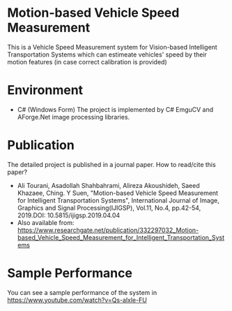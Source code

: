 # Motion-based Vehicle Speed Measurement
This is a Vehicle Speed Measurement system for Vision-based Intelligent Transportation Systems which can estimeate vehicles' speed by their motion features (in case correct calibration is provided)

# Environment
- C# (Windows Form)
The project is implemented by C# EmguCV and AForge.Net image processing libraries.

# Publication
The detailed project is published in a journal paper. How to read/cite this paper?
- Ali Tourani, Asadollah Shahbahrami, Alireza Akoushideh, Saeed Khazaee, Ching. Y Suen, "Motion-based Vehicle  Speed  Measurement  for  Intelligent  Transportation  Systems",  International  Journal  of  Image, Graphics and Signal Processing(IJIGSP), Vol.11, No.4, pp.42-54, 2019.DOI: 10.5815/ijigsp.2019.04.04 
- Also available from: https://www.researchgate.net/publication/332297032_Motion-based_Vehicle_Speed_Measurement_for_Intelligent_Transportation_Systems

# Sample Performance
You can see a sample performance of the system in https://www.youtube.com/watch?v=Qs-alxle-FU